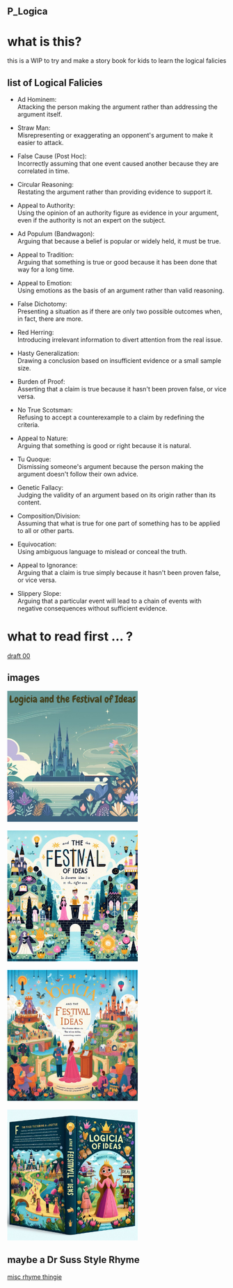 P_Logica
---

# what is this?
this is a WIP to try and make a story book for kids to learn the logical falicies

## list of Logical Falicies

* Ad Hominem:  
Attacking the person making the argument rather than addressing the argument itself.

* Straw Man:  
Misrepresenting or exaggerating an opponent's argument to make it easier to attack.

* False Cause (Post Hoc):  
Incorrectly assuming that one event caused another because they are correlated in time.

* Circular Reasoning:  
Restating the argument rather than providing evidence to support it.

* Appeal to Authority:  
Using the opinion of an authority figure as evidence in your argument, even if the authority is not an expert on the subject.

* Ad Populum (Bandwagon):  
Arguing that because a belief is popular or widely held, it must be true.

* Appeal to Tradition:  
Arguing that something is true or good because it has been done that way for a long time.

* Appeal to Emotion:  
Using emotions as the basis of an argument rather than valid reasoning.

* False Dichotomy:  
Presenting a situation as if there are only two possible outcomes when, in fact, there are more.

* Red Herring:  
Introducing irrelevant information to divert attention from the real issue.

* Hasty Generalization:  
Drawing a conclusion based on insufficient evidence or a small sample size.

* Burden of Proof:  
Asserting that a claim is true because it hasn't been proven false, or vice versa.

* No True Scotsman:  
Refusing to accept a counterexample to a claim by redefining the criteria.

* Appeal to Nature:  
Arguing that something is good or right because it is natural.

* Tu Quoque:  
Dismissing someone's argument because the person making the argument doesn't follow their own advice.

* Genetic Fallacy:  
Judging the validity of an argument based on its origin rather than its content.

* Composition/Division:  
Assuming that what is true for one part of something has to be applied to all or other parts.

* Equivocation:  
Using ambiguous language to mislead or conceal the truth.

* Appeal to Ignorance:  
Arguing that a claim is true simply because it hasn't been proven false, or vice versa.

* Slippery Slope:  
Arguing that a particular event will lead to a chain of events with negative consequences without sufficient evidence.

# what to read first ... ?

[draft 00](.\draft_00_20231224.md)  

## images
<img src=".\images\document.jpg" alt="drawing" style="width:300px;"/><br>  
<img src=".\images\Designer.jpeg" alt="drawing" style="width:300px;"/><br>   
<img src=".\images\Designer_(1).jpeg" alt="drawing" style="width:300px;"/><br>   
<img src=".\images\Designer_(2).jpeg" alt="drawing" style="width:300px;"/><br>    


## maybe a Dr Suss Style Rhyme  
[misc rhyme thingie](.\misc_rhyme_20231224.md)  